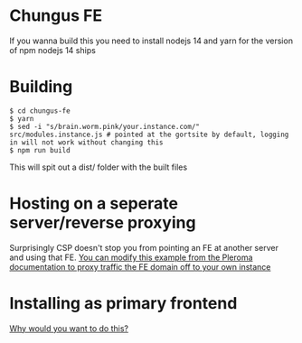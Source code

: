 # Chungus FE
If you wanna build this you need to install nodejs 14 and yarn for the version of npm nodejs 14 ships

# Building
```
$ cd chungus-fe
$ yarn
$ sed -i "s/brain.worm.pink/your.instance.com/" src/modules.instance.js # pointed at the gortsite by default, logging in will not work without changing this
$ npm run build
```
This will spit out a dist/ folder with the built files

# Hosting on a seperate server/reverse proxying
Surprisingly CSP doesn't stop you from pointing an FE at another server and using that FE.
[You can modify this example from the Pleroma documentation to proxy traffic the FE domain off to your own instance](https://docs.pleroma.social/frontend/HACKING/#running-production-build-locally-or-on-a-separate-server)

# Installing as primary frontend
[Why would you want to do this?](https://docs.pleroma.social/frontend/HACKING/#new-way-via-adminfe-a-bit-janky-but-works)
